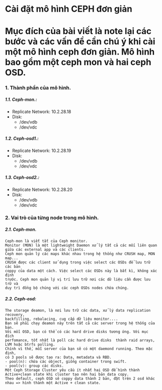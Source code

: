 Cài đặt mô hình CEPH đơn giản
===============================
Mục đích của bài viết là note lại các bước và các vấn đề cần chú ý khi cài một mô hình ceph đơn giản.
Mô hình bao gồm một ceph mon và hai ceph OSD.
===
### 1. Thành phần của mô hình.
##### 1.1. **Ceph-mon.**:
- Replicate Network: 10.2.28.18
- Disk:
    - /dev/vdb
    - /dev/vdc

##### 1.2. **Ceph-osd1.**:
- Replicate Network: 10.2.28.19
- Disk:
    - /dev/vdb
    - /dev/vdc

##### 1.3. **Ceph-osd2.**:
- Replicate Network: 10.2.28.20
- Disk:
    - /dev/vdb
    - /dev/vdc

### 2. Vai trò của từng node trong mô hình.
##### 2.1. Ceph-mon.
    Ceph-mon là viết tắt của Ceph monitor.
    Monitor (MON) là một lightweight Daemon xử lý tất cả các mối liên quan
    giữa các external app và các clients.
    Ceph mon quản lý các maps khác nhau trong hệ thống như CRUSH map, MON map...
    CRUSH được các client sử dụng trong việc select các OSDs để lưu trữ các bản
    coppy của data một cách. Việc select các OSDs này là bất kì, không xác định
    trước. Ceph mon quản lý vị trí lưu trữ nơi các dữ liệu cần được lưu trữ và
    duy trì đồng bộ chúng với các ceph OSDs nodes chứa chúng.

##### 2.2. Ceph-osd:
    The storage deamon, là nơi lưu trữ các data, xử lý data replication recovery,
    backfilling, rebalacing, cug cấp dữ liệu monitor....
    Bạn sẽ phải chạy deamon này trên tất cả các server trong hệ thống của bạn.
    Với mỗi OSD, bạn có thể có các hard drive disks tương ứng. Với mục đích
    perfomance, tốt nhất là poll các hard drive disks  thành raid arrays,
    LVM hoặc btrfs polling.
    Chính vì thế, mỗi server của bạn sẽ có một daemond running. Theo mặc định,
    có 3 pools sẽ được tạo ra: Data, metadata và RBD.
    - pool(n): chứa các object, giống container trong swift.
    - pool(v): group các disks.
    Một Ceph Storage Cluster yêu cầu ít nhất hai OSD để hình thành
    Active+clean state khi cluster tạo nên hai bản data copy.
    Theo default, ceph OSD sẽ coppy data thành 2 bản, đặt trên 2 osd khác
    nhau => hình thành một Active + clean state.



